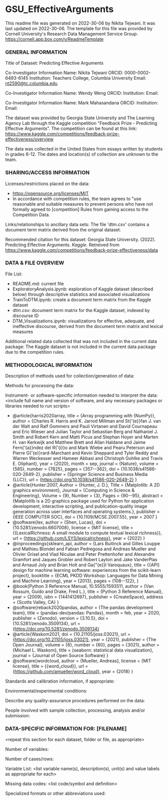 # GSU_EffectiveArguments

This readme file was generated on 2022-30-06 by Nikita Tejwani.  It was last updated on 2022-30-06.
The template for this file was provided by Cornell University's Research Data Management Service Group: https://cornell.app.box.com/v/ReadmeTemplate


### GENERAL INFORMATION

Title of Dataset: Predicting Effective Arguments

Co-Investigator Information
Name: Nikita Tejwani
ORCID: 0000-0002-6493-6145
Institution: Teachers College, Columbia University
Email: nt2590@tc.columbia.edu

Co-Investigator Information
Name: Wendy Weng
ORCID:
Institution: 
Email: 

Co-Investigator Information
Name: Mark Mahasandana
ORCID:
Institution: 
Email: 

The dataset was provided by Georgia State University and The Learning Agency Lab through the Kaggle competition "Feedback Prize - Predicting Effective Arguments".  The competition can be found at this link: https://www.kaggle.com/competitions/feedback-prize-effectiveness/overview
    
The data was collected in the United States from essays written by students in grades 6-12.  The dates and location(s) of collection are unknown to the team.


### SHARING/ACCESS INFORMATION

Licenses/restrictions placed on the data: 
- https://opensource.org/licenses/MIT
- In accordance with competition rules, the team agrees to "use reasonable and suitable measures to prevent persons who have not formally agreed to [competition] Rules from gaining access to the Competition Data.

Links/relationships to ancillary data sets: The file 'dtm.csv' contains a document term matrix derived from the original dataset.

Recommended citation for this dataset: Georgia State University. (2022). Predicting Effective Arguments. *Kaggle*. Retreived from https://www.kaggle.com/competitions/feedback-prize-effectiveness/data


### DATA & FILE OVERVIEW

File List:
- README.md: current file
- ExploratoryAnalysis.ipynb: exploration of Kaggle dataset (described below) through descriptive statistics and associated visualizations
- TrainToDTM.ipynb: create a document term matrix from the Kaggle dataset
- dtm.csv: document term matrix for the Kaggle dataset, indexed by discourse ID
- DTM_Visualizations.ipynb: visualizations for effective, adequate, and ineffective discourse, derived from the document term matrix and lexical measures

Additional related data collected that was not included in the current data package: The Kaggle dataset is not included in the current data package due to the competition rules.


### METHODOLOGICAL INFORMATION

Description of methods used for collection/generation of data: <include links or references to publications or other documentation containing experimental design or protocols used in data collection>

Methods for processing the data: <describe how the submitted data were generated from the raw or collected data>

Instrument- or software-specific information needed to interpret the data: <include full name and version of software, and any necessary packages or libraries needed to run scripts>
- @article{harris2020array,
    title = {Array programming with {NumPy}},
    author = {Charles R. Harris and K. Jarrod Millman and St{\'{e}}fan J.
                 van der Walt and Ralf Gommers and Pauli Virtanen and David
                 Cournapeau and Eric Wieser and Julian Taylor and Sebastian
                 Berg and Nathaniel J. Smith and Robert Kern and Matti Picus
                 and Stephan Hoyer and Marten H. van Kerkwijk and Matthew
                 Brett and Allan Haldane and Jaime Fern{\'{a}}ndez del
                 R{\'{i}}o and Mark Wiebe and Pearu Peterson and Pierre
                 G{\'{e}}rard-Marchant and Kevin Sheppard and Tyler Reddy and
                 Warren Weckesser and Hameer Abbasi and Christoph Gohlke and
                 Travis E. Oliphant},
    year = {2020},
    month = sep,
    journal = {Nature},
    volume = {585},
    number = {7825},
    pages = {357--362},
    doi = {10.1038/s41586-020-2649-2},
    publisher = {Springer Science and Business Media {LLC}},
    url = {https://doi.org/10.1038/s41586-020-2649-2}
    }
- @article{Hunter:2007,
    Author = {Hunter, J. D.},
    Title = {Matplotlib: A 2D graphics environment},
    Journal = {Computing in Science \& Engineering},
    Volume = {9},
    Number = {3},
    Pages = {90--95},
    abstract = {Matplotlib is a 2D graphics package used for Python for
    application development, interactive scripting, and publication-quality
    image generation across user interfaces and operating systems.},
    publisher = {IEEE COMPUTER SOC},
    doi = {10.1109/MCSE.2007.55},
    year = 2007
    }
- @software{lex,
    author = {Shen, Lucas},
    doi = {10.5281/zenodo.6607008},
    license = {MIT license},
    title = {{LexicalRichness: A small module to compute textual lexical richness}},
    url = {https://github.com/LSYS/lexicalrichness},
    year = {2022}
    }
- @inproceedings{sklearn_api,
    author = {Lars Buitinck and Gilles Louppe and Mathieu Blondel and
               Fabian Pedregosa and Andreas Mueller and Olivier Grisel and
               Vlad Niculae and Peter Prettenhofer and Alexandre Gramfort
               and Jaques Grobler and Robert Layton and Jake VanderPlas and
               Arnaud Joly and Brian Holt and Ga{\"{e}}l Varoquaux},
    title = {{API} design for machine learning software: experiences from the scikit-learn
               project},
    booktitle = {ECML PKDD Workshop: Languages for Data Mining and Machine Learning},
    year = {2013},
    pages = {108--122},
    }
- @book{Python 3 Reference Manual, 10.5555/1593511,
    author = {Van Rossum, Guido and Drake, Fred L.},
    title = {Python 3 Reference Manual},
    year = {2009},
    isbn = {1441412697},
    publisher = {CreateSpace},
    address = {Scotts Valley, CA}
    }
- @software{reback2020pandas,
    author = {The pandas development team},
    title = {pandas-dev/pandas: Pandas},
    month = feb,
    year = 2020,
    publisher = {Zenodo},
    version = {3.10.5},
    doi = {10.5281/zenodo.3509134},
    url = {https://doi.org/10.5281/zenodo.3509134}
- @article{Waskom2021,
    doi = {10.21105/joss.03021},
    url = {https://doi.org/10.21105/joss.03021},
    year = {2021},
    publisher = {The Open Journal},
    volume = {6},
    number = {60},
    pages = {3021},
    author = {Michael L. Waskom},
    title = {seaborn: statistical data visualization},
    journal = {Journal of Open Source Software}
    }
- @software{wordcloud,
    author = {Mueller, Andreas},
    license = {MIT license},
    title = {{word_cloud}},
    url = {https://github.com/amueller/word_cloud},
    year = {2018}
    }
    

Standards and calibration information, if appropriate: 

Environmental/experimental conditions: 

Describe any quality-assurance procedures performed on the data: 

People involved with sample collection, processing, analysis and/or submission: 


### DATA-SPECIFIC INFORMATION FOR: [FILENAME]
<repeat this section for each dataset, folder or file, as appropriate>

Number of variables: 

Number of cases/rows: 

Variable List: <list variable name(s), description(s), unit(s) and value labels as appropriate for each>

Missing data codes: <list code/symbol and definition>

Specialized formats or other abbreviations used: 